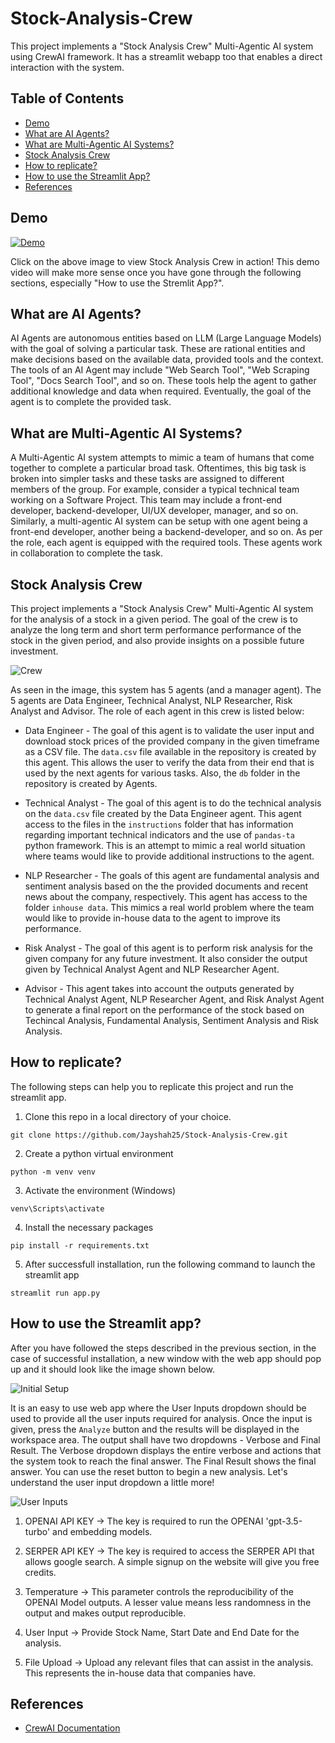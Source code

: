 # Stock-Analysis-Crew

This project implements a "Stock Analysis Crew" Multi-Agentic AI system using CrewAI framework. It has a streamlit webapp too that enables a direct interaction with the system.

## Table of Contents

* [Demo](#demo)
* [What are AI Agents?](#what-are-ai-agents)
* [What are Multi-Agentic AI Systems?](#what-are-multi-agentic-ai-systems)
* [Stock Analysis Crew](#stock-analysis-crew)
* [How to replicate?](#how-to-replicate)
* [How to use the Streamlit App?](#how-to-use-the-streamlit-app)
* [References](#references)

## Demo
[![Demo](images/StockAnalysisCrew_thumbnail.png)](http://www.youtube.com/watch?v=acD6Xzys4pU "Video Title")

Click on the above image to view Stock Analysis Crew in action! This demo video will make more sense once you have gone through the following sections, especially "How to use the Stremlit App?".

## What are AI Agents?

AI Agents are autonomous entities based on LLM (Large Language Models) with the goal of solving a particular task. These are rational entities and make decisions based on the available data, provided tools and the context. The tools of an AI Agent may include "Web Search Tool", "Web Scraping Tool", "Docs Search Tool", and so on. These tools help the agent to gather additional knowledge and data when required. Eventually, the goal of the agent is to complete the provided task. 

## What are Multi-Agentic AI Systems?

A Multi-Agentic AI system attempts to mimic a team of humans that come together to complete a particular broad task. Oftentimes, this big task is broken into simpler tasks and these tasks are assigned to different members of the group. For example, consider a typical technical team working on a Software Project. This team may include a front-end developer, backend-developer, UI/UX developer, manager, and so on. Similarly, a multi-agentic AI system can be setup with one agent being a front-end developer, another being a backend-developer, and so on. As per the role, each agent is equipped with the required tools. These agents work in collaboration to complete the task. 

## Stock Analysis Crew

This project implements a "Stock Analysis Crew" Multi-Agentic AI system for the analysis of a stock in a given period. The goal of the crew is to analyze the long term and short term performance performance of the stock in the given period, and also provide insights on a possible future investment. 

![Crew](images/stock_analysis_crew.png)

As seen in the image, this system has 5 agents (and a manager agent). The 5 agents are Data Engineer, Technical Analyst, NLP Researcher, Risk Analyst and Advisor. The role of each agent in this crew is listed below:

* Data Engineer - The goal of this agent is to validate the user input and download stock prices of the provided company in the given timeframe as a CSV file. The `data.csv` file available in the repository is created by this agent. This allows the user to verify the data from their end that is used by the next agents for various tasks. Also, the `db` folder in the repository is created by Agents.

* Technical Analyst - The goal of this agent is to do the technical analysis on the `data.csv` file created by the Data Engineer agent. This agent access to the files in the `instructions` folder that has information regarding important technical indicators and the use of `pandas-ta` python framework. This is an attempt to mimic a real world situation where teams would like to provide additional instructions to the agent.

* NLP Researcher - The goals of this agent are fundamental analysis and sentiment analysis based on the the provided documents and recent news about the company, respectively. This agent has access to the folder `inhouse data`. This mimics a real world problem where the team would like to provide in-house data to the agent to improve its performance.

* Risk Analyst - The goal of this agent is to perform risk analysis for the given company for any future investment. It also consider the output given by Technical Analyst Agent and NLP Researcher Agent.

* Advisor - This agent takes into account the outputs generated by Technical Analyst Agent, NLP Researcher Agent, and Risk Analyst Agent to generate a final report on the performance of the stock based on Techincal Analysis, Fundamental Analysis, Sentiment Analysis and Risk Analysis.

## How to replicate? 

The following steps can help you to replicate this project and run the streamlit app. 

1. Clone this repo in a local directory of your choice.

  `git clone https://github.com/Jayshah25/Stock-Analysis-Crew.git`

2. Create a python virtual environment

  `python -m venv venv`

3. Activate the environment (Windows)

  `venv\Scripts\activate`

4. Install the necessary packages

  `pip install -r requirements.txt`

5. After successfull installation, run the following command to launch the streamlit app

  `streamlit run app.py`

## How to use the Streamlit app?

After you have followed the steps described in the previous section, in the case of successful installation, a new window with the web app should pop up and it should look like the image shown below.

![Initial Setup](images/initial_setup.png)

It is an easy to use web app where the User Inputs dropdown should be used to provide all the user inputs required for analysis. Once the input is given, press the  `Analyze` button and the results will be displayed in the workspace area. The output shall have two dropdowns - Verbose and Final Result. The Verbose dropdown displays the entire verbose and actions that the system took to reach the final answer. The Final Result shows the final answer. You can use the reset button to begin a new analysis. Let's understand the user input dropdown a little more!

![User Inputs](images/user_input_section.png)

1. OPENAI API KEY -> The key is required to run the OPENAI 'gpt-3.5-turbo' and embedding models.

2. SERPER API KEY -> The key is required to access the SERPER API that allows google search. A simple signup on the website will give you free credits.

3. Temperature -> This parameter controls the reproducibility of the OPENAI Model outputs. A lesser value means less randomness in the output and makes output reproducible.

4. User Input -> Provide Stock Name, Start Date and End Date for the analysis.

5. File Upload -> Upload any relevant files that can assist in the analysis. This represents the in-house data that companies have.  

## References

* [CrewAI Documentation](https://docs.crewai.com/)
